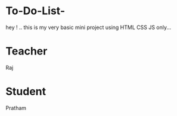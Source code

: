 # To-Do-List-
hey ! .. this is my very basic mini project using HTML CSS JS only...

# Teacher
Raj

# Student
Pratham
